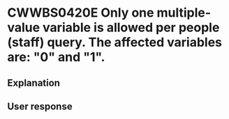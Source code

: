 # CWWBS0420E Only one multiple-value variable is allowed per people (staff) query. The affected variables are: "0" and "1".

## Explanation

## User response